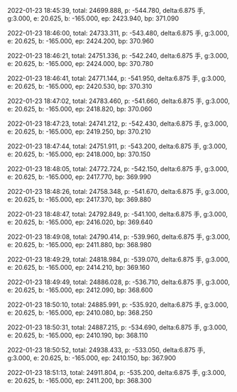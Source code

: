 2022-01-23 18:45:39, total: 24699.888, p: -544.780, delta:6.875 手, g:3.000, e: 20.625, b: -165.000, ep: 2423.940, bp: 371.090

2022-01-23 18:46:00, total: 24733.311, p: -543.480, delta:6.875 手, g:3.000, e: 20.625, b: -165.000, ep: 2424.200, bp: 370.960

2022-01-23 18:46:21, total: 24751.336, p: -542.240, delta:6.875 手, g:3.000, e: 20.625, b: -165.000, ep: 2424.000, bp: 370.780

2022-01-23 18:46:41, total: 24771.144, p: -541.950, delta:6.875 手, g:3.000, e: 20.625, b: -165.000, ep: 2420.530, bp: 370.310

2022-01-23 18:47:02, total: 24783.460, p: -541.660, delta:6.875 手, g:3.000, e: 20.625, b: -165.000, ep: 2418.820, bp: 370.060

2022-01-23 18:47:23, total: 24741.212, p: -542.430, delta:6.875 手, g:3.000, e: 20.625, b: -165.000, ep: 2419.250, bp: 370.210

2022-01-23 18:47:44, total: 24751.911, p: -543.200, delta:6.875 手, g:3.000, e: 20.625, b: -165.000, ep: 2418.000, bp: 370.150

2022-01-23 18:48:05, total: 24772.724, p: -542.150, delta:6.875 手, g:3.000, e: 20.625, b: -165.000, ep: 2417.770, bp: 369.990

2022-01-23 18:48:26, total: 24758.348, p: -541.670, delta:6.875 手, g:3.000, e: 20.625, b: -165.000, ep: 2417.370, bp: 369.880

2022-01-23 18:48:47, total: 24792.849, p: -541.100, delta:6.875 手, g:3.000, e: 20.625, b: -165.000, ep: 2416.020, bp: 369.640

2022-01-23 18:49:08, total: 24790.414, p: -539.960, delta:6.875 手, g:3.000, e: 20.625, b: -165.000, ep: 2411.880, bp: 368.980

2022-01-23 18:49:29, total: 24818.984, p: -539.070, delta:6.875 手, g:3.000, e: 20.625, b: -165.000, ep: 2414.210, bp: 369.160

2022-01-23 18:49:49, total: 24886.028, p: -536.710, delta:6.875 手, g:3.000, e: 20.625, b: -165.000, ep: 2412.090, bp: 368.600

2022-01-23 18:50:10, total: 24885.991, p: -535.920, delta:6.875 手, g:3.000, e: 20.625, b: -165.000, ep: 2410.080, bp: 368.250

2022-01-23 18:50:31, total: 24887.215, p: -534.690, delta:6.875 手, g:3.000, e: 20.625, b: -165.000, ep: 2410.190, bp: 368.110

2022-01-23 18:50:52, total: 24938.433, p: -533.050, delta:6.875 手, g:3.000, e: 20.625, b: -165.000, ep: 2410.150, bp: 367.900

2022-01-23 18:51:13, total: 24911.804, p: -535.200, delta:6.875 手, g:3.000, e: 20.625, b: -165.000, ep: 2411.200, bp: 368.300